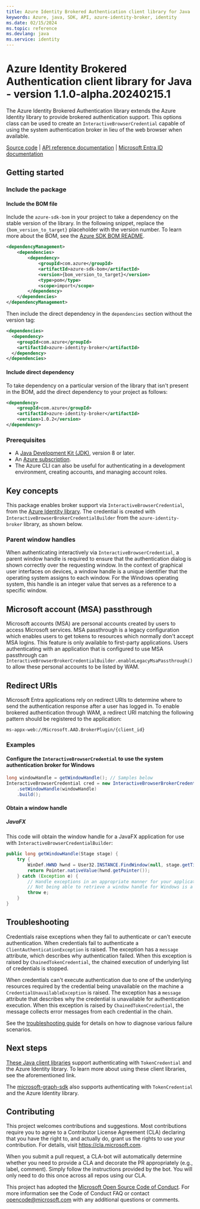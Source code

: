 ```yaml
---
title: Azure Identity Brokered Authentication client library for Java
keywords: Azure, java, SDK, API, azure-identity-broker, identity
ms.date: 02/15/2024
ms.topic: reference
ms.devlang: java
ms.service: identity
---
```

# Azure Identity Brokered Authentication client library for Java - version 1.1.0-alpha.20240215.1 


The Azure Identity Brokered Authentication library extends the Azure Identity library to provide brokered authentication support. This options class can be used to create an `InteractiveBrowserCredential` capable of using the system authentication broker in lieu of the web browser when available.

[Source code][source] | [API reference documentation][javadoc] | [Microsoft Entra ID documentation][entra_id_doc]

## Getting started

### Include the package

#### Include the BOM file

Include the `azure-sdk-bom` in your project to take a dependency on the stable version of the library. In the following snippet, replace the `{bom_version_to_target}` placeholder with the version number. To learn more about the BOM, see the [Azure SDK BOM README](https://github.com/Azure/azure-sdk-for-java/blob/main/sdk/boms/azure-sdk-bom/README.md).

```xml
<dependencyManagement>
    <dependencies>
        <dependency>
            <groupId>com.azure</groupId>
            <artifactId>azure-sdk-bom</artifactId>
            <version>{bom_version_to_target}</version>
            <type>pom</type>
            <scope>import</scope>
        </dependency>
    </dependencies>
</dependencyManagement>
```

Then include the direct dependency in the `dependencies` section without the version tag:

```xml
<dependencies>
  <dependency>
    <groupId>com.azure</groupId>
    <artifactId>azure-identity-broker</artifactId>
  </dependency>
</dependencies>
```

#### Include direct dependency

To take dependency on a particular version of the library that isn't present in the BOM, add the direct dependency to your project as follows:

[//]: # ({x-version-update-start;com.azure:azure-identity-broker;dependency})
```xml
<dependency>
    <groupId>com.azure</groupId>
    <artifactId>azure-identity-broker</artifactId>
    <version>1.0.2</version>
</dependency>
```
[//]: # ({x-version-update-end})

### Prerequisites

- A [Java Development Kit (JDK)][jdk_link], version 8 or later.
- An [Azure subscription][azure_sub].
- The Azure CLI can also be useful for authenticating in a development environment, creating accounts, and managing account roles.


## Key concepts

This package enables broker support via `InteractiveBrowserCredential`, from the [Azure Identity library][azure_identity_library]. The credential is created with `InteractiveBrowserBrokerCredentialBuilder` from the `azure-identity-broker` library, as shown below.

### Parent window handles

When authenticating interactively via `InteractiveBrowserCredential`, a parent window handle is required to ensure that the authentication dialog is shown correctly over the requesting window. In the context of graphical user interfaces on devices, a window handle is a unique identifier that the operating system assigns to each window. For the Windows operating system, this handle is an integer value that serves as a reference to a specific window.

## Microsoft account (MSA) passthrough

Microsoft accounts (MSA) are personal accounts created by users to access Microsoft services. MSA passthrough is a legacy configuration which enables users to get tokens to resources which normally don't accept MSA logins. This feature is only available to first-party applications. Users authenticating with an application that is configured to use MSA passthrough can `InteractiveBrowserBrokerCredentialBuilder.enableLegacyMsaPassthrough()` to allow these personal accounts to be listed by WAM.

## Redirect URIs

Microsoft Entra applications rely on redirect URIs to determine where to send the authentication response after a user has logged in. To enable brokered authentication through WAM, a redirect URI matching the following pattern should be registered to the application:

```
ms-appx-web://Microsoft.AAD.BrokerPlugin/{client_id}
```

### Examples

#### Configure the `InteractiveBrowserCredential` to use the system authentication broker for Windows

```java com.azure.identity.broker.interactivebrowserbrokercredentialbuilder.useinteractivebrowserbroker.windows
long windowHandle = getWindowHandle(); // Samples below
InteractiveBrowserCredential cred = new InteractiveBrowserBrokerCredentialBuilder()
    .setWindowHandle(windowHandle)
    .build();
```

#### Obtain a window handle

##### JavaFX

This code will obtain the window handle for a JavaFX application for use with `InteractiveBrowserCredentialBuilder`:

```java com.azure.identity.broker.interactivebrowserbrokercredentialbuilder.getwindowhandle.javafx
public long getWindowHandle(Stage stage) {
    try {
        WinDef.HWND hwnd = User32.INSTANCE.FindWindow(null, stage.getTitle());
        return Pointer.nativeValue(hwnd.getPointer());
    } catch (Exception e) {
        // Handle exceptions in an appropriate manner for your application.
        // Not being able to retrieve a window handle for Windows is a fatal error.
        throw e;
    }
}
```

## Troubleshooting

Credentials raise exceptions when they fail to authenticate or can't execute authentication. When credentials fail to authenticate a `ClientAuthenticationException` is raised. The exception has a `message` attribute, which describes why authentication failed. When this exception is raised by `ChainedTokenCredential`, the chained execution of underlying list of credentials is stopped.

When credentials can't execute authentication due to one of the underlying resources required by the credential being unavailable on the machine a `CredentialUnavailableException` is raised. The exception has a `message` attribute that describes why the credential is unavailable for authentication execution. When this exception is raised by `ChainedTokenCredential`, the message collects error messages from each credential in the chain.

See the [troubleshooting guide](https://github.com/Azure/azure-sdk-for-java/blob/main/sdk/identity/azure-identity/TROUBLESHOOTING.md) for details on how to diagnose various failure scenarios.

## Next steps

[These Java client libraries](https://learn.microsoft.com/azure/developer/java/sdk/azure-sdk-library-package-index#libraries-using-azure-core) support authenticating with `TokenCredential` and the Azure Identity library. To learn more about using these client libraries, see the aforementioned link.

The [microsoft-graph-sdk](https://github.com/microsoftgraph/msgraph-sdk-java) also supports authenticating with `TokenCredential` and the Azure Identity library.

## Contributing

This project welcomes contributions and suggestions. Most contributions require you to agree to a Contributor License Agreement (CLA) declaring that you have the right to, and actually do, grant us the rights to use your contribution. For details, visit https://cla.microsoft.com.

When you submit a pull request, a CLA-bot will automatically determine whether you need to provide a CLA and decorate the PR appropriately (e.g., label, comment). Simply follow the instructions provided by the bot. You will only need to do this once across all repos using our CLA.

This project has adopted the [Microsoft Open Source Code of Conduct][code_of_conduct]. For more information see the Code of Conduct FAQ or contact opencode@microsoft.com with any additional questions or comments.


<!-- LINKS -->
[azure_core_library]: https://github.com/Azure/azure-sdk-for-java/tree/main/sdk/core
[azure_identity_library]: https://github.com/Azure/azure-sdk-for-java/tree/main/sdk/identity
[azure_sub]: https://azure.microsoft.com/free/java
[entra_id_doc]: https://learn.microsoft.com/entra/identity/
[code_of_conduct]: https://opensource.microsoft.com/codeofconduct/
[javadoc]: https://learn.microsoft.com/java/api/com.azure.identity.broker?view=azure-java-stable
[jdk_link]: https://learn.microsoft.com/java/azure/jdk/?view=azure-java-stable
[logging]: https://github.com/Azure/azure-sdk-for-java/wiki/Logging-with-Azure-SDK
[secrets_client_library]: https://github.com/Azure/azure-sdk-for-java/tree/main/sdk/keyvault/azure-security-keyvault-secrets
[source]: https://github.com/Azure/azure-sdk-for-java/tree/main/sdk/identity/azure-identity-broker

